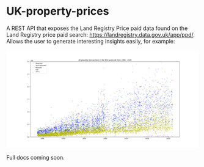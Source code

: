 # UK-property-prices

A REST API that exposes the Land Registry Price paid data found on the Land Registry price paid search: https://landregistry.data.gov.uk/app/ppd/. Allows the user to generate interesting insights easily, for example:

![Alt text](/misc/n10_transactions.png?raw=true "Optional Title")

Full docs coming soon.
